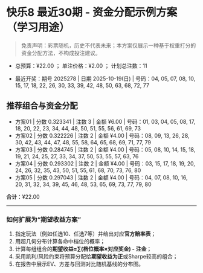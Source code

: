# 快乐8 最近30期 - 资金分配示例方案（学习用途）

> 免责声明：彩票随机，历史不代表未来；本方案仅展示一种基于权重打分的资金分配方法，不构成投注建议。

- 总预算：¥22.00 ； 单注价格：¥2.00 ； 计划总注数：11

- 最近开奖：期号 2025278 | 日期 2025-10-19(日) | 号码：04, 05, 07, 08, 10, 15, 17, 18, 22, 26, 30, 33, 39, 42, 48, 50, 63, 68, 72, 77


## 推荐组合与资金分配

- 方案01 | 分数 0.323341 | 注数   3 | 金额 ¥6.00 | 号码：01, 03, 04, 05, 08, 17, 18, 20, 22, 23, 34, 44, 48, 50, 51, 55, 56, 61, 69, 73
- 方案02 | 分数 0.322226 | 注数   2 | 金额 ¥4.00 | 号码：08, 09, 13, 26, 28, 30, 42, 43, 44, 47, 48, 55, 58, 64, 65, 68, 69, 71, 77, 79
- 方案03 | 分数 0.284745 | 注数   2 | 金额 ¥4.00 | 号码：05, 08, 10, 14, 15, 18, 19, 21, 24, 25, 27, 33, 34, 37, 50, 53, 55, 57, 63, 76
- 方案04 | 分数 0.293302 | 注数   2 | 金额 ¥4.00 | 号码：03, 15, 17, 18, 19, 20, 24, 26, 32, 35, 43, 50, 51, 55, 61, 68, 70, 73, 76, 80
- 方案05 | 分数 0.297043 | 注数   2 | 金额 ¥4.00 | 号码：04, 07, 08, 10, 16, 20, 31, 32, 34, 39, 45, 46, 48, 53, 65, 69, 73, 77, 79, 80

**合计**：¥22.00


---
### 如何扩展为“期望收益方案”

1) 指定玩法（例如任选10、任选7等）并给出对应**官方赔率表**；
2) 用超几何分布计算各命中档位的概率；
3) 计算每组组合的**期望收益=∑(档位概率×对应奖金) - 注金**；
4) 采用凯利/风险约束将预算分配给**期望收益为正**或Sharpe较高的组合；
5) 在报告中展示EV、方差与回测对比随机基线的分布图。